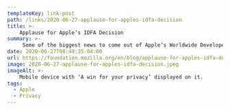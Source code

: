 ```yaml
---
templateKey: link-post
path: /links/2020-06-27-applause-for-apples-idfa-decision
title: >-
    Applause for Apple’s IDFA Decision
summary: >-
     Some of the biggest news to come out of Apple’s Worldwide Developers Conference (WWDC) yesterday is about consumer privacy. Apple has announced that it is putting control of personal data tracking in the hands of users. 
date: 2020-06-27T08:49:35-04:00
url: https://foundation.mozilla.org/en/blog/applause-for-apples-idfa-decision/
image: 2020-06-27-applause-for-apples-idfa-decision.jpeg
imageAlt: >-
    Mobile device with ‘A win for your privacy’ displayed on it.
tags:
  - Apple
  - Privacy
---
```

